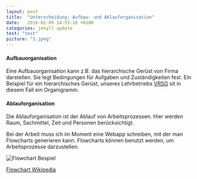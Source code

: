 ```yaml
---
layout: post
title:  "Unterscheidung: Aufbau- und Ablauforganisation"
date:   2016-02-09 14:55:16 +0100
categories: jekyll update
test: "test"
picture: "1.jpeg"
---
```

#### Aufbauorganisation
Eine Aufbauorganisation kann z.B. das hierarchische Gerüst von Firma darstellen. Sie legt Bedingungen für Aufgaben und Zuständigkeiten fest. Ein Beispiel für ein hierarchisches Gerüst, unseres Lehrbetriebs [VRSG] sit in diesem Fall ein Organigramm.

#### Ablauforganisation
Die Ablauforganisation ist der Ablauf von Arbeitsprozessen. Hier werden Raum, Sachmittel, Zeit und Personen berücksichtigt.

Bei der Arbeit muss ich im Moment eine Webapp schreiben, mit der man Flowcharts generieren kann. Flowcharts können benutzt werden, um Arbeitsprozesse darzustellen.

<div class="thumbnail">
	<img src="https://upload.wikimedia.org/wikipedia/commons/thumb/9/91/LampFlowchart.svg/2000px-LampFlowchart.svg.png" alt="Flowchart Bespiel" class="img-responsive">
	<p class="text-center">
		<a href="https://en.wikipedia.org/wiki/Flowchart">
			Flowchart Wikipedia
		</a>
	</p>
</div>

[Flowchart Wikipedia]: <https://en.wikipedia.org/wiki/Flowchart>
[VRSG]: <http://www.vrsg.ch/Portals/0/Media/Documents/%C3%9Cber%20uns/Downloads/20141101_Organigramm%20VRSG.pdf?ver=2015-11-17-080208-480>


